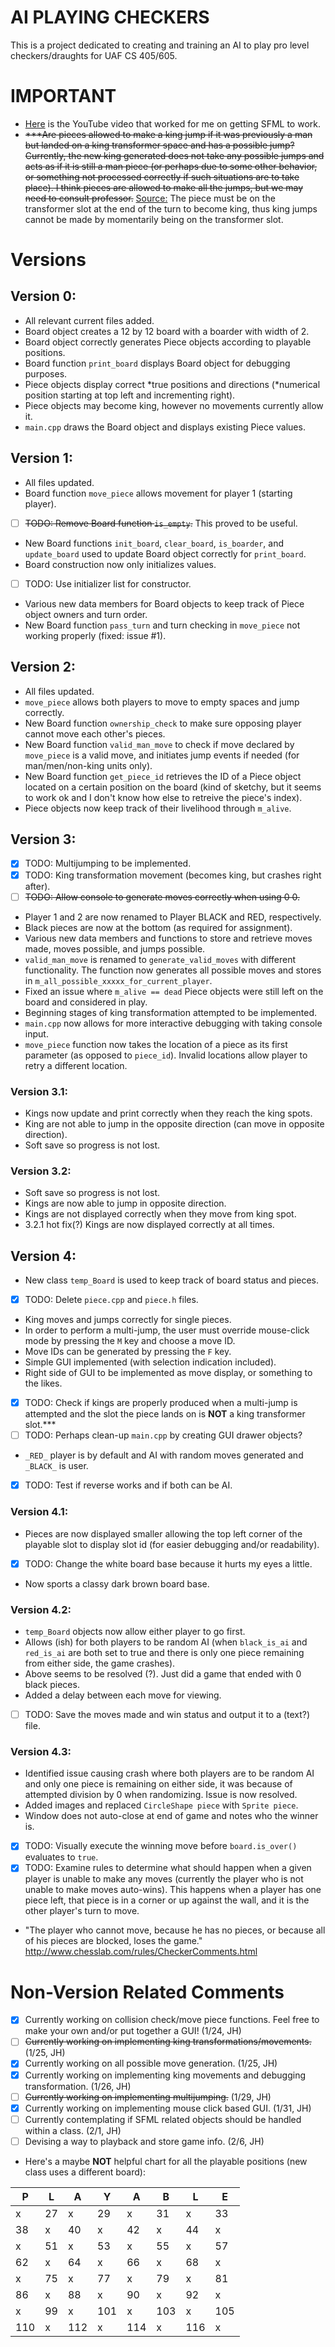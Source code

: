 # AI PLAYING CHECKERS
This is a project dedicated to creating and training an AI to play pro level checkers/draughts for UAF CS 405/605.  
# IMPORTANT  
- [Here](https://www.youtube.com/watch?v=bhrC84zp9X8) is the YouTube video that worked for me on getting SFML to work.
- ~~\*\*\*Are pieces allowed to make a king jump if it was previously a man but landed on a king transformer space and has a possible jump? Currently, the new king generated does not take any possible jumps and acts as if it is still a man piece (or perhaps due to some other behavior, or something not processed correctly if such situations are to take place). I think pieces are allowed to make all the jumps, but we may need to consult professor.~~ [Source:](https://www.itsyourturn.com/t_helptopic2130.html) The piece must be on the transformer slot at the end of the turn to become king, thus king jumps cannot be made by momentarily being on the transformer slot.
# Versions
## Version 0:  
- All relevant current files added.
- Board object creates a 12 by 12 board with a boarder with width of 2.
- Board object correctly generates Piece objects according to playable positions.
- Board function `print_board` displays Board object for debugging purposes.
- Piece objects display correct \*true positions and directions (\*numerical position starting at top left and incrementing right).
- Piece objects may become king, however no movements currently allow it.
- `main.cpp` draws the Board object and displays existing Piece values.  

## Version 1:
- All files updated.
- Board function `move_piece` allows movement for player 1 (starting player).
- [ ] ~~TODO: Remove Board function `is_empty`.~~ This proved to be useful.
- New Board functions `init_board`, `clear_board`, `is_boarder`, and `update_board` used to update Board object correctly for `print_board`.
- Board construction now only initializes values.
- [ ] TODO: Use initializer list for constructor.
- Various new data members for Board objects to keep track of Piece object owners and turn order.
- New Board function `pass_turn` and turn checking in `move_piece` not working properly (fixed: issue #1).  

## Version 2:
- All files updated.
- `move_piece` allows both players to move to empty spaces and jump correctly.
- New Board function `ownership_check` to make sure opposing player cannot move each other's pieces.
- New Board function `valid_man_move` to check if move declared by `move_piece` is a valid move, and initiates jump events if needed (for man/men/non-king units only).
- New Board function `get_piece_id` retrieves the ID of a Piece object located on a certain position on the board (kind of sketchy, but it seems to work ok and I don't know how else to retreive the piece's index).
- Piece objects now keep track of their livelihood through `m_alive`.  

## Version 3:
- [x] TODO: Multijumping to be implemented.
- [x] TODO: King transformation movement (becomes king, but crashes right after).
- [ ] ~~TODO: Allow console to generate moves correctly when using 0 0.~~
- Player 1 and 2 are now renamed to Player BLACK and RED, respectively.
- Black pieces are now at the bottom (as required for assignment).
- Various new data members and functions to store and retrieve moves made, moves possible, and jumps possible.
- `valid_man_move` is renamed to `generate_valid_moves` with different functionality. The function now generates all possible moves and stores in `m_all_possible_xxxxx_for_current_player`.
- Fixed an issue where `m_alive == dead` Piece objects were still left on the board and considered in play.
- Beginning stages of king transformation attempted to be implemented.
- `main.cpp` now allows for more interactive debugging with taking console input.
- `move_piece` function now takes the location of a piece as its first parameter (as opposed to `piece_id`). Invalid locations allow player to retry a different location.
### Version 3.1:
- Kings now update and print correctly when they reach the king spots.
- King are not able to jump in the opposite direction (can move in opposite direction).
- Soft save so progress is not lost.
### Version 3.2:
- Soft save so progress is not lost.
- Kings are now able to jump in opposite direction.
- Kings are not displayed correctly when they move from king spot.
- 3.2.1 hot fix(?) Kings are now displayed correctly at all times.
## Version 4:
- New class `temp_Board` is used to keep track of board status and pieces.
- [x] TODO: Delete `piece.cpp` and `piece.h` files.
- King moves and jumps correctly for single pieces.
- In order to perform a multi-jump, the user must override mouse-click mode by pressing the `M` key and choose a move ID.
- Move IDs can be generated by pressing the `F` key.
- Simple GUI implemented (with selection indication included).
- Right side of GUI to be implemented as move display, or something to the likes.
- [x] TODO: Check if kings are properly produced when a multi-jump is attempted and the slot the piece lands on is **NOT** a king transformer slot.\*\*\*
- [ ] TODO: Perhaps clean-up `main.cpp` by creating GUI drawer objects?
- `_RED_` player is by default and AI with random moves generated and `_BLACK_` is user.
- [x] TODO: Test if reverse works and if both can be AI.
### Version 4.1:
- Pieces are now displayed smaller allowing the top left corner of the playable slot to display slot id (for easier debugging and/or readability).
- [x] TODO: Change the white board base because it hurts my eyes a little.
- Now sports a classy dark brown board base.
### Version 4.2:
- `temp_Board` objects now allow either player to go first.
- Allows (ish) for both players to be random AI (when `black_is_ai` and `red_is_ai` are both set to true and there is only one piece remaining from either side, the game crashes).
- Above seems to be resolved (?). Just did a game that ended with 0 black pieces.
- Added a delay between each move for viewing.
- [ ] TODO: Save the moves made and win status and output it to a (text?) file.
### Version 4.3:
- Identified issue causing crash where both players are to be random AI and only one piece is remaining on either side, it was because of attempted division by 0 when randomizing. Issue is now resolved.
- Added images and replaced `CircleShape piece` with `Sprite piece`.
- Window does not auto-close at end of game and notes who the winner is.
- [x] TODO: Visually execute the winning move before `board.is_over()` evaluates to `true`.
- [x] TODO: Examine rules to determine what should happen when a given player is unable to make any moves (currently the player who is not unable to make moves auto-wins). This happens when a player has one piece left, that piece is in a corner or up against the wall, and it is the other player's turn to move.
- "The player who cannot move, because he has no pieces, or because all of his pieces are blocked, loses the game." http://www.chesslab.com/rules/CheckerComments.html
# Non-Version Related Comments
- [x] Currently working on collision check/move piece functions. Feel free to make your own and/or put together a GUI! (1/24, JH)
- [ ] ~~Currently working on implementing king transformations/movements.~~ (1/25, JH)
- [x] Currently working on all possible move generation. (1/25, JH)  
- [x] Currently working on implementing king movements and debugging transformation. (1/26, JH)
- [ ] ~~Currently working on implementing multijumping.~~ (1/29, JH)
- [x] Currently working on implementing mouse click based GUI. (1/31, JH)
- [ ] Currently contemplating if SFML related objects should be handled within a class. (2/1, JH)
- [ ] Devising a way to playback and store game info. (2/6, JH)
- Here's a maybe **NOT** helpful chart for all the playable positions (new class uses a different board):  

|P|L|A|Y|A|B|L|E|
|---|---|---|---|---|---|---|---|  
|x|27|x|29|x|31|x|33|  
|38|x|40|x|42|x|44|x|  
|x|51|x|53|x|55|x|57|  
|62|x|64|x|66|x|68|x|  
|x|75|x|77|x|79|x|81|  
|86|x|88|x|90|x|92|x|  
|x|99|x|101|x|103|x|105|  
|110|x|112|x|114|x|116|x|
